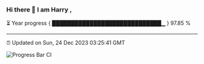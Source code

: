 ### Hi there 👋 I am Harry , 

⏳ Year progress { █████████████████████████████▁ } 97.85 %

---

⏰ Updated on Sun, 24 Dec 2023 03:25:41 GMT

![Progress Bar CI](https://github.com/duykhang68/duykhang68/workflows/Progress%20Bar%20CI/badge.svg)
